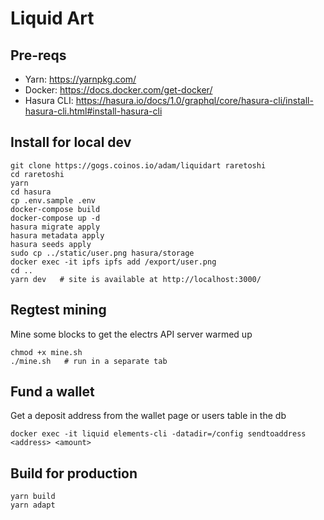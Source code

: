 # Liquid Art

## Pre-reqs

- Yarn: https://yarnpkg.com/
- Docker: https://docs.docker.com/get-docker/
- Hasura CLI: https://hasura.io/docs/1.0/graphql/core/hasura-cli/install-hasura-cli.html#install-hasura-cli

## Install for local dev

    git clone https://gogs.coinos.io/adam/liquidart raretoshi
    cd raretoshi
    yarn
    cd hasura
    cp .env.sample .env
    docker-compose build
    docker-compose up -d
    hasura migrate apply
    hasura metadata apply
    hasura seeds apply
    sudo cp ../static/user.png hasura/storage
    docker exec -it ipfs ipfs add /export/user.png
    cd ..
    yarn dev   # site is available at http://localhost:3000/

## Regtest mining

Mine some blocks to get the electrs API server warmed up

    chmod +x mine.sh
    ./mine.sh   # run in a separate tab

## Fund a wallet

Get a deposit address from the wallet page or users table in the db

    docker exec -it liquid elements-cli -datadir=/config sendtoaddress <address> <amount>

## Build for production

    yarn build
    yarn adapt
